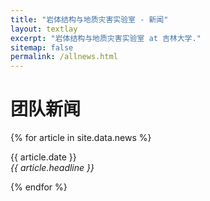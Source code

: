 ```yaml
---
title: "岩体结构与地质灾害实验室 - 新闻"
layout: textlay
excerpt: "岩体结构与地质灾害实验室 at 吉林大学."
sitemap: false
permalink: /allnews.html
---
```


# 团队新闻

{% for article in site.data.news %}
<p>{{ article.date }} <br>
<em>{{ article.headline }}</em></p>
{% endfor %}
